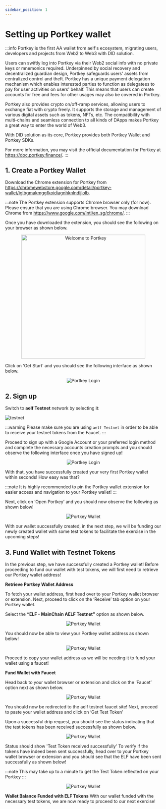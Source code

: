 ```yaml
---
sidebar_position: 1
---
```

# Setting up Portkey wallet

:::info
Portkey is the first AA wallet from aelf's ecosystem, migrating users, developers and projects from Web2 to Web3 with DID solution.

Users can swiftly log into Portkey via their Web2 social info with no private keys or mnemonics required. Underpinned by social recovery and decentralized guardian design, Portkey safeguards users' assets from centralized control and theft. Portkey has a unique payment delegation mechanism which enables interested parties to function as delegatees to pay for user activities on users' behalf. This means that users can create accounts for free and fees for other usages may also be covered in Portkey.

Portkey also provides crypto on/off-ramp services, allowing users to exchange fiat with crypto freely. It supports the storage and management of various digital assets such as tokens, NFTs, etc. The compatibility with multi-chains and seamless connection to all kinds of DApps makes Portkey a great way to enter the world of Web3.

With DID solution as its core, Portkey provides both Portkey Wallet and Portkey SDKs.

For more information, you may visit the official documentation for Portkey at https://doc.portkey.finance/.
:::


## 1. Create a Portkey Wallet

Download the Chrome extension for Portkey from https://chromewebstore.google.com/detail/portkey-wallet/iglbgmakmggfkoidiagnhknlndljlolb.

:::note
The Portkey extension supports Chrome browser only (for now). Please ensure that you are using Chrome browser.
You may download Chrome from https://www.google.com/intl/en_sg/chrome/.
:::

Once you have downloaded the extension, you should see the following on your browser as shown below.

<p align="center">
<img src="/img/welcome-to-portkey.png" alt="Welcome to Portkey" width="400"/></p>

Click on ‘Get Start’ and you should see the following interface as shown below. 
<p align="center">
<img src="/img/portkey-login.png" alt="Portkey Login" width=""/>
</p>

## 2. Sign up 

Switch to **aelf Testnet** network by selecting it:

![testnet](/img/portkey-switch-to-testnet.png)

:::warning
Please make sure you are using `aelf Testnet` in order to be able to receive your testnet tokens from the Faucet.
:::

Proceed to sign up with a Google Account or your preferred login method and complete the necessary accounts creation prompts and you should observe the following interface once you have signed up!

<p align="center">
<img src="/img/success-login.png" alt="Portkey Login" width=""/>
</p>

With that, you have successfully created your very first Portkey wallet within seconds! How easy was that?

:::note
It is highly recommended to pin the Portkey wallet extension for easier access and navigation to your Portkey wallet!
:::

Next, click on ‘Open Portkey’ and you should now observe the following as shown below!

<p align="center">
<img src="/img/portkey-wallet-preview.png" alt="Portkey Wallet" width=""/>
</p>

With our wallet successfully created, in the next step, we will be funding our newly created wallet with some test tokens to facilitate the exercise in the upcoming steps!

## 3. Fund Wallet with Testnet Tokens

In the previous step, we have successfully created a Portkey wallet! Before proceeding to fund our wallet with test tokens, we will first need to retrieve our Portkey wallet address!

**Retrieve Portkey Wallet Address**

To fetch your wallet address, first head over to your Portkey wallet browser or extension. Next, proceed to click on the ‘Receive’ tab option on your Portkey wallet.

Select the **“ELF - MainChain AELF Testnet”** option as shown below.

<p align="center">
<img src="/img/select-token.png" alt="Portkey Wallet" width=""/>
</p>

You should now be able to view your Portkey wallet address as shown below!

<p align="center">
<img src="/img/wallet-address.png" alt="Portkey Wallet" width=""/>
</p>

Proceed to copy your wallet address as we will be needing it to fund your wallet using a faucet!

**Fund Wallet with Faucet**

Head back to your wallet browser or extension and click on the ‘Faucet’ option next as shown below.

<p align="center">
<img src="/img/faucet-link.png" alt="Portkey Wallet" width=""/>
</p>

You should now be redirected to the aelf testnet faucet site! Next, proceed to paste your wallet address and click on ‘Get Test Token’

Upon a successful drip request, you should see the status indicating that the test tokens has been received successfully as shown below.

<p align="center">
<img src="/img/get-test-token.png" alt="Portkey Wallet" width=""/>
</p>

Status should show 'Test Token received successfully'
To verify if the tokens have indeed been sent successfully, head over to your Portkey wallet browser or extension and you should see that the ELF have been sent successfully as shown below!

:::note
This may take up to a minute to get the Test Token reflected on your Portkey
:::

<p align="center">
<img src="/img/funded-token.png" alt="Portkey Wallet" width=""/>
</p>

**Wallet Balance Funded with ELF Tokens**
With our wallet funded with the necessary test tokens, we are now ready to proceed to our next exercise!